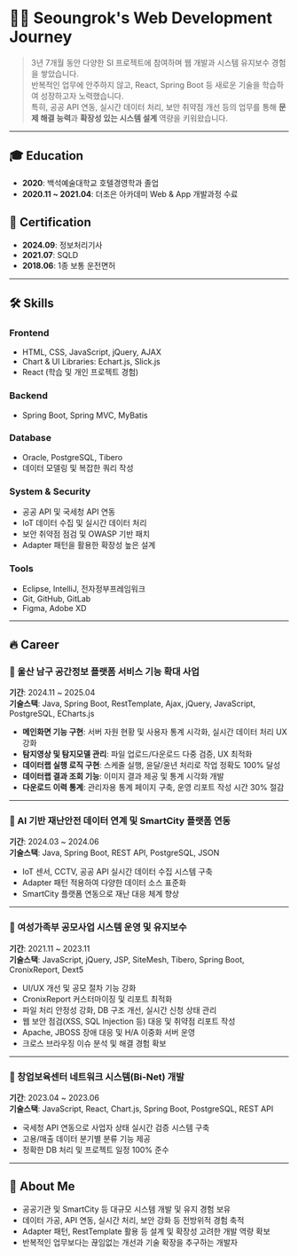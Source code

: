 # 👨‍💻 Seoungrok's Web Development Journey

> 3년 7개월 동안 다양한 SI 프로젝트에 참여하며 웹 개발과 시스템 유지보수 경험을 쌓았습니다.  
> 반복적인 업무에 안주하지 않고, React, Spring Boot 등 새로운 기술을 학습하여 성장하고자 노력했습니다.  
> 특히, 공공 API 연동, 실시간 데이터 처리, 보안 취약점 개선 등의 업무를 통해 **문제 해결 능력**과 **확장성 있는 시스템 설계** 역량을 키워왔습니다.

---

## 🎓 Education
- **2020**: 백석예술대학교 호텔경영학과 졸업
- **2020.11 ~ 2021.04**: 더조은 아카데미 Web & App 개발과정 수료

## 🪪 Certification
- **2024.09**: 정보처리기사
- **2021.07**: SQLD
- **2018.06**: 1종 보통 운전면허

---

## 🛠 Skills

### Frontend
- HTML, CSS, JavaScript, jQuery, AJAX
- Chart & UI Libraries: Echart.js, Slick.js
- React (학습 및 개인 프로젝트 경험)

### Backend
- Spring Boot, Spring MVC, MyBatis

### Database
- Oracle, PostgreSQL, Tibero
- 데이터 모델링 및 복잡한 쿼리 작성

### System & Security
- 공공 API 및 국세청 API 연동
- IoT 데이터 수집 및 실시간 데이터 처리
- 보안 취약점 점검 및 OWASP 기반 패치
- Adapter 패턴을 활용한 확장성 높은 설계

### Tools
- Eclipse, IntelliJ, 전자정부프레임워크
- Git, GitHub, GitLab
- Figma, Adobe XD

---

## 🔥 Career

### 📌 울산 남구 공간정보 플랫폼 서비스 기능 확대 사업
**기간**: 2024.11 ~ 2025.04  
**기술스택**: Java, Spring Boot, RestTemplate, Ajax, jQuery, JavaScript, PostgreSQL, ECharts.js  

- **메인화면 기능 구현**: 서버 자원 현황 및 사용자 통계 시각화, 실시간 데이터 처리 UX 강화
- **탐지영상 및 탐지모델 관리**: 파일 업로드/다운로드 다중 검증, UX 최적화
- **데이터랩 실행 로직 구현**: 스케줄 실행, 윤달/윤년 처리로 작업 정확도 100% 달성
- **데이터랩 결과 조회 기능**: 이미지 결과 제공 및 통계 시각화 개발
- **다운로드 이력 통계**: 관리자용 통계 페이지 구축, 운영 리포트 작성 시간 30% 절감

---

### 📌 AI 기반 재난안전 데이터 연계 및 SmartCity 플랫폼 연동
**기간**: 2024.03 ~ 2024.06  
**기술스택**: Java, Spring Boot, REST API, PostgreSQL, JSON

- IoT 센서, CCTV, 공공 API 실시간 데이터 수집 시스템 구축
- Adapter 패턴 적용하여 다양한 데이터 소스 표준화
- SmartCity 플랫폼 연동으로 재난 대응 체계 향상

---

### 📌 여성가족부 공모사업 시스템 운영 및 유지보수
**기간**: 2021.11 ~ 2023.11  
**기술스택**: JavaScript, jQuery, JSP, SiteMesh, Tibero, Spring Boot, CronixReport, Dext5

- UI/UX 개선 및 공모 절차 기능 강화
- CronixReport 커스터마이징 및 리포트 최적화
- 파일 처리 안정성 강화, DB 구조 개선, 실시간 신청 상태 관리
- 웹 보안 점검(XSS, SQL Injection 등) 대응 및 취약점 리포트 작성
- Apache, JBOSS 장애 대응 및 H/A 이중화 서버 운영
- 크로스 브라우징 이슈 분석 및 해결 경험 확보

---

### 📌 창업보육센터 네트워크 시스템(Bi-Net) 개발
**기간**: 2023.04 ~ 2023.06  
**기술스택**: JavaScript, React, Chart.js, Spring Boot, PostgreSQL, REST API  

- 국세청 API 연동으로 사업자 상태 실시간 검증 시스템 구축
- 고용/매출 데이터 분기별 분류 기능 제공
- 정확한 DB 처리 및 프로젝트 일정 100% 준수

---

## 🚀 About Me

- 공공기관 및 SmartCity 등 대규모 시스템 개발 및 유지 경험 보유
- 데이터 가공, API 연동, 실시간 처리, 보안 강화 등 전방위적 경험 축적
- Adapter 패턴, RestTemplate 활용 등 설계 및 확장성 고려한 개발 역량 확보
- 반복적인 업무보다는 끊임없는 개선과 기술 확장을 추구하는 개발자
